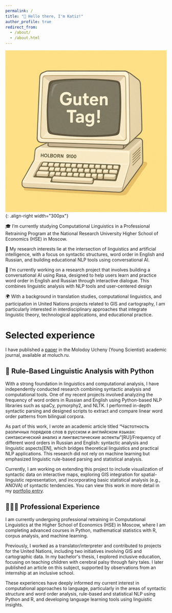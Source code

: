 ```yaml
---
permalink: /
title: "🌟 Hello there, I'm Katiz!"
author_profile: true
redirect_from: 
  - /about/
  - /about.html
---
```



![Illustration of combining computational linguistics and AI](/images/Compling(1).png){: .align-right width="300px"}

🎓 I’m currently studying Computational Linguistics in a Professional Retraining Program at the National Research University Higher School of Economics (HSE) in Moscow.

🧠 My research interests lie at the intersection of linguistics and artificial intelligence, with a focus on syntactic structures, word order in English and Russian, and building educational NLP tools using conversational AI.

🤖 I’m currently working on a research project that involves building a conversational AI using Rasa, designed to help users learn and practice word order in English and Russian through interactive dialogue. This combines linguistic analysis with NLP tools and user-centered design

🌍 With a background in translation studies, computational linguistics, and participation in United Nations projects related to GIS and cartography, I am particularly interested in interdisciplinary approaches that integrate linguistic theory, technological applications, and educational practice.


# Selected experience 

I have published a [paper](https://katiz1.github.io//publications/) in the Molodoy Ucheny (Young Scientist) academic journal, available at moluch.ru. 

## 📜 Rule-Based Linguistic Analysis with Python

With a strong foundation in linguistics and computational analysis, I have independently conducted research combining syntactic analysis and computational tools. One of my recent projects involved analyzing the frequency of word orders in Russian and English using Python-based NLP libraries such as spaCy, pymorphy2, and NLTK. I performed in-depth syntactic parsing and designed scripts to extract and compare linear word order patterns from bilingual corpora.

As part of this work, I wrote an academic article titled “Частотность различных порядков слов в русском и английском языках: синтаксический анализ и лингвистические аспекты”[RU]/Frequency of different word orders in Russian and English: syntactic analysis and linguistic aspects[EN], which bridges theoretical linguistics and practical NLP applications. This research did not rely on machine learning but emphasized linguistic rule-based parsing and statistical analysis.

Currently, I am working on extending this project to include visualization of syntactic data on interactive maps, exploring GIS integration for spatial-linguistic representation, and incorporating basic statistical analysis (e.g., ANOVA) of syntactic tendencies. You can view this work in more detail in my [portfolio entry](https://katiz1.github.io//portfolio/).

## 👩🏻‍🔬 Professional Experience

I am currently undergoing professional retraining in Computational Linguistics at the Higher School of Economics (HSE) in Moscow, where I am completing advanced courses in Python, mathematical statistics with R, corpus analysis, and machine learning.

Previously, I worked as a translator/interpreter and contributed to projects for the United Nations, including two initiatives involving GIS and cartographic data. In my bachelor's thesis, I explored inclusive education, focusing on teaching children with cerebral palsy through fairy tales. I later published an article on this subject, supported by observations from an internship at an inclusive school.

These experiences have deeply informed my current interest in computational approaches to language, particularly in the areas of syntactic structure and word order analysis, rule-based and statistical NLP using Python and R, and developing language learning tools using linguistic insights.








